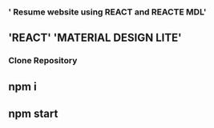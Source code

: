 ### ' Resume website  using REACT and REACTE MDL'
## 'REACT' 'MATERIAL DESIGN LITE'

### Clone Repository 
## npm i

## npm start